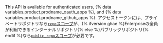 This API is available for authenticated users, {% data variables.product.prodname_oauth_apps %}, and {% data variables.product.prodname_github_apps %}. アクセストークンには、プライベートリポジトリなら[`repo`スコープ](/apps/building-oauth-apps/understanding-scopes-for-oauth-apps/#available-scopes)が、{% ifversion ghae %}Enterpriseの全員が利用できるインターナルリポジトリ{% else %}パブリックリポジトリ{% endif %}なら[`public_repo`スコープ](/apps/building-oauth-apps/understanding-scopes-for-oauth-apps/#available-scopes)が必要です。
